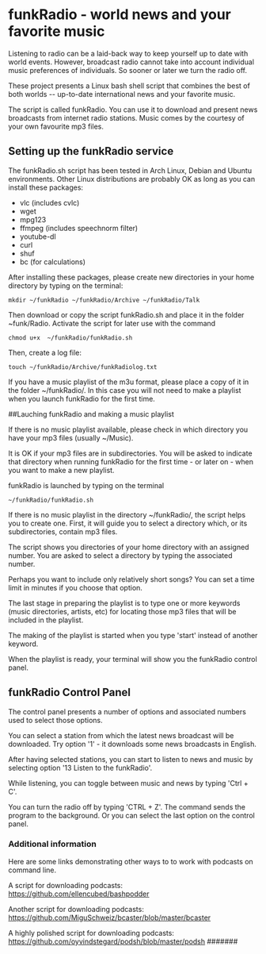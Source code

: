 # funkRadio - world news and your favorite music

Listening to radio can be a laid-back way to keep yourself up to date with world events. However, broadcast radio cannot take into account individual music preferences of individuals. So sooner or later we turn the radio off. 

These project presents a Linux bash shell script that combines the best of both worlds -- up-to-date international news and your favorite music.

The script is called funkRadio. You can use it to download and present news broadcasts from internet radio stations. Music comes by the courtesy of your own favourite mp3 files.

## Setting up the funkRadio service

The funkRadio.sh script has been tested in Arch Linux, Debian and Ubuntu environments. Other Linux distributions are probably OK as long as you can install these packages:

- vlc (includes cvlc)
- wget
- mpg123
- ffmpeg (includes speechnorm filter)
- youtube-dl
- curl
- shuf
- bc (for calculations)


After installing these packages, please create new directories in your home directory
by typing on the terminal:

	mkdir ~/funkRadio ~/funkRadio/Archive ~/funkRadio/Talk 

Then download or copy the script funkRadio.sh and place it in the folder ~funk/Radio. Activate the script for later use with the command 

	chmod u+x  ~/funkRadio/funkRadio.sh

Then, create a log file:

	touch ~/funkRadio/Archive/funkRadiolog.txt

If you have a music playlist of the m3u format, please place a copy of it in the folder ~/funkRadio/. In this case you will not need to make a playlist when you launch funkRadio for the first time.

##Lauching funkRadio and making a music playlist

If there is no music playlist available, please check in which directory you have your mp3 files (usually ~/Music). 

It is OK if your mp3 files are in subdirectories. You will be asked to indicate that directory when running funkRadio for the first time - or later on - when you want to make a new playlist.

funkRadio is launched by typing on the terminal

	~/funkRadio/funkRadio.sh

If there is no music playlist in the directory ~/funkRadio/, the script helps you to create one. First, it will guide you to select a directory which, or its subdirectories, contain mp3 files.

The script shows you directories of your home directory with an assigned number. You are asked to select a directory by typing the associated number. 

Perhaps you want to include only relatively short songs? You can set a time limit in minutes if you choose that option.

The last stage in preparing the playlist is to type one or more keywords (music directories, artists, etc)  for locating those mp3 files that will be included in the playlist. 

The making of the playlist is started when you type 'start' instead of another keyword.

When the playlist is ready, your terminal will show you the funkRadio control panel.


## funkRadio Control Panel

The control panel presents a number of options and associated numbers used to select those options.

You can select a station from which the latest news broadcast will be downloaded. Try option '1' - it downloads some news broadcasts in English.

After having selected stations, you can start to listen to news  and music by selecting option '13 Listen to the funkRadio'.

While listening, you can toggle  between music and news by typing 'Ctrl + C'. 

You can turn the radio off by typing 'CTRL + Z'. The command sends the program to the background.
Or you can select the last option on the control panel.

### Additional information

Here are some links demonstrating other ways to to work with
podcasts on command line.

A script for downloading podcasts:
https://github.com/ellencubed/bashpodder

Another script for downloading podcasts:
https://github.com/MiguSchweiz/bcaster/blob/master/bcaster

A highly polished script for downloading podcasts:
https://github.com/oyvindstegard/podsh/blob/master/podsh
#######
